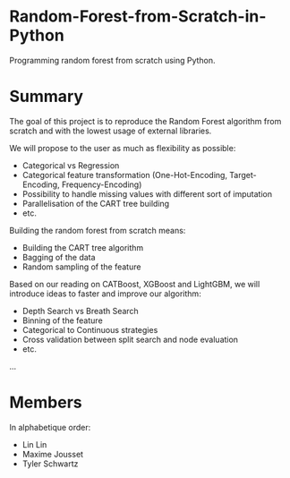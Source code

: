 # Random-Forest-from-Scratch-in-Python
Programming random forest from scratch using Python.

# Summary
The goal of this project is to reproduce the Random Forest algorithm from scratch and with the lowest usage of external libraries.

We will propose to the user as much as flexibility as possible:
- Categorical vs Regression
- Categorical feature transformation (One-Hot-Encoding, Target-Encoding, Frequency-Encoding)
- Possibility to handle missing values with different sort of imputation
- Parallelisation of the CART tree building
- etc.

Building the random forest from scratch means:
- Building the CART tree algorithm
- Bagging of the data
- Random sampling of the feature

Based on our reading on CATBoost, XGBoost and LightGBM, we will introduce ideas to faster and improve our algorithm:
- Depth Search vs Breath Search
- Binning of the feature
- Categorical to Continuous strategies
- Cross validation between split search and node evaluation
- etc.

...

# Members
In alphabetique order:
- Lin Lin
- Maxime Jousset
- Tyler Schwartz
